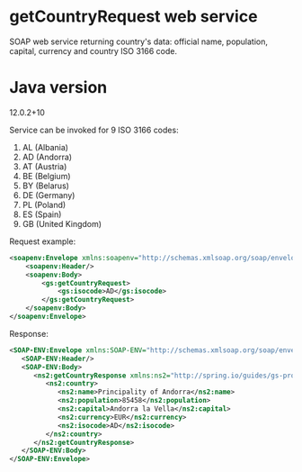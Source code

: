 # getCountryRequest web service  
SOAP web service returning country's data: official name, population, capital, currency and country ISO 3166 code.
# Java version  
12.0.2+10

Service can be invoked for 9 ISO 3166 codes:
1. AL (Albania)
2. AD (Andorra)
3. AT (Austria)
4. BE (Belgium)
5. BY (Belarus)
6. DE (Germany)
7. PL (Poland)
8. ES (Spain)
9. GB (United Kingdom)

Request example:
```xml
<soapenv:Envelope xmlns:soapenv="http://schemas.xmlsoap.org/soap/envelope/" xmlns:gs="http://spring.io/guides/gs-producing-web-service">
    <soapenv:Header/>
    <soapenv:Body>
        <gs:getCountryRequest>
            <gs:isocode>AD</gs:isocode>
        </gs:getCountryRequest>
    </soapenv:Body>
</soapenv:Envelope>
```
Response:
```xml
<SOAP-ENV:Envelope xmlns:SOAP-ENV="http://schemas.xmlsoap.org/soap/envelope/">
   <SOAP-ENV:Header/>
   <SOAP-ENV:Body>
      <ns2:getCountryResponse xmlns:ns2="http://spring.io/guides/gs-producing-web-service">
         <ns2:country>
            <ns2:name>Principality of Andorra</ns2:name>
            <ns2:population>85458</ns2:population>
            <ns2:capital>Andorra la Vella</ns2:capital>
            <ns2:currency>EUR</ns2:currency>
            <ns2:isocode>AD</ns2:isocode>
         </ns2:country>
      </ns2:getCountryResponse>
   </SOAP-ENV:Body>
</SOAP-ENV:Envelope>
```